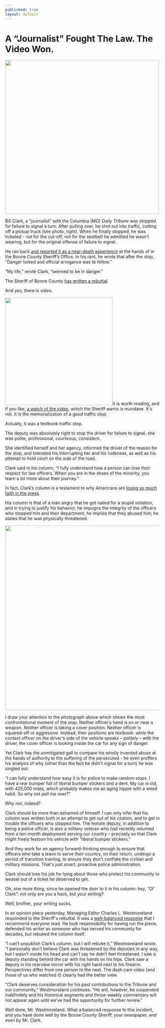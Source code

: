 ```yaml
---
published: true
layout: default
---
```

<h1>A “Journalist” Fought The Law. The Video Won.</h1>
<p><img class="right" width="500px" src="https://nselby.github.io/assets/img/clark_pulls_in_front.jpg" /></p>

Bill Clark, a “journalist” with the Columbia (MO) <em>Daily Tribune</em> was stopped for failure to signal a turn. After pulling over, he shot out into traffic, cutting off a pickup truck (see photo, right). When he finally stopped, he was ticketed - not for the cut-off; not for the seatbelt he admitted he wasn't wearing, but for the original offense of failure to signal.  

He ran back <a href="http://www.columbiatribune.com/news/20170630/ol-clark-has-run-in-with-law" target="_blank">and reported it as a near-death experience</a> at the hands of in the Boone County Sheriff’s Office. In his rant, he wrote that after the stop, “Danger lurked and official arrogance was to follow.”

“My life,” wrote Clark, “seemed to be in danger.”

The Sheriff of Boone County <a href="https://www.boonecountymo.org/sheriff/clark-rebuttal.aspx" target="_blank">has written a rebuttal</a>. 

And yes, there is video.

<a href="https://www.boonecountymo.org/sheriff/webpublish/2017-06-30.mp4" target="_blank"><img border="0" class="left" width="350px" src="https://nselby.github.io/assets/img/boone_county_video.jpg" /></a>It is worth reading, and if you like, <a href="https://www.boonecountymo.org/sheriff/webpublish/2017-06-30.mp4" target="_blank">a watch of the video</a>, which the Sheriff warns is mundane. It's not. It is the memorialization of a good traffic stop.

Actually, it was a textbook traffic stop. 

The deputy was absolutely right to stop the driver for failure to signal, she was polite, professional, courteous, consistent. 

She identified herself and her agency, informed the driver of the reason for the stop, and tolerated his interrupting her and his rudeness, as well as his attempt to hold court on the side of the road. 

Clark said in his column, “I fully understand how a person can lose their respect for law officers. When you are in the shoes of the minority, you learn a lot more about their journey.” 

In fact, Clark’s column is a testament to why Americans are <a href="http://www.gallup.com/poll/195542/americans-trust-mass-media-sinks-new-low.aspx" target="_blank">losing so much faith in the press</a>. 

His column is that of a man angry that he got nailed for a stupid violation, and in trying to justify his behavior, he impugns the integrity of the officers who stopped him and their department; he implies that they abused him; he states that he was physically threatened. 

<p><img width="600px" src="https://nselby.github.io/assets/img/clark_deputies_stop.jpg" /></p>

I draw your attention to the photograph above which shows the most confrontational moment of the stop. Neither officer’s hand is on or near a weapon. Neither officer is taking a cover position. Neither officer is squared-off or aggressive. Instead, their positions are textbook: while the contact officer on the driver’s side of the vehicle speaks – politely – with the driver, the cover officer is looking inside the car for any sign of danger.

Yet Clark has the unmitigated gall to compare his wholly invented abuse at the hands of authority to the suffering of the persecuted - he even proffers his analysis of why (other than the fact he didn't signal for a turn) he was singled out: 

“I can fully understand how easy it is for police to make random stops. I have a rear bumper full of liberal bumper stickers and a dent. My car is old, with 425,000 miles, which probably makes me an aging hippie with a weed habit. So why not pull me over?”

Why not, indeed? 

Clark should be more than ashamed of himself. I can only infer that his column was written both in an attempt to get out of his citation, and to get in trouble the officers who stopped him. The female deputy, in addition to being a police officer, is also a military veteran who had recently returned from a ten-month deployment serving our country – precisely so that Clark might freely festoon his vehicle with “liberal bumper stickers.” 

And they work for an agency forward-thinking enough to ensure that officers who take a leave to serve their country, on their return, undergo a period of transition training, to ensure they don't conflate the civilian and military missions. That's just smart, proactive police administration.

Clark should lose his job for lying about those who protect his community to weasel out of a ticket he deserved to get.

Oh, one more thing, since he opened the door to it in his column: hey, “Ol’ Clark”: not only are you a hack, but your writing? 

Well, brother, your writing sucks. 

In an opinion piece yesterday, Managing Editor Charles L. Westmoreland responded to the Sheriff's rebuttal. It was a <a href="http://www.columbiatribune.com/news/20170706/tribune-editor-responds-to-bill-clark-column" target="_blank">well-balanced response</a> that I recommend everyone read. He took responsibility for having run the piece, defended his writer as someone who has served his community for decades, but rebuked the column itself. 

“I can’t unpublish Clark’s column, but I will rebuke it,” Westmoreland wrote. “I personally don’t believe Clark was threatened by the deputies in any way, but I wasn’t inside his head and can’t say he didn’t feel threatened. I saw a deputy standing behind the car with his hands on his hips. Clark saw a deputy in his rearview mirror with his right hand next to his firearm. Perspectives differ from one person to the next. The dash cam video (and those of us who watched it) clearly had the better view.

“Clark deserves consideration for his past contributions to the Tribune and our community,” Westmoreland continues. “He will, however, be suspended indefinitely and his historical segments and thrice-weekly commentary will not appear again until we’ve had the opportunity for further review.”

Well done, Mr. Westmoreland. What a balanced response to this incident, and you have done well by the Boone County Sheriff, your newspaper, and even by Mr. Clark. 





